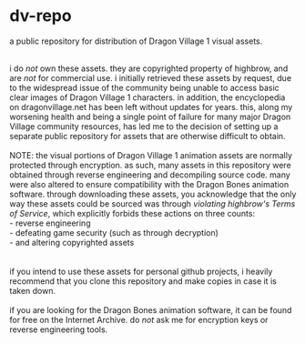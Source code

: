 # dv-repo
a public repository for distribution of Dragon Village 1 visual assets.
<br><br>
<div>
i do <i>not</i> own these assets. they are copyrighted property of highbrow, and are <i>not</i> for commercial use. i initially retrieved these assets by request, due to the widespread issue of the community being unable to access basic clear images of Dragon Village 1 characters. in addition, the encyclopedia on dragonvillage.net has been left without updates for years. this, along my worsening health and being a single point of failure for many major Dragon Village community resources, has led me to the decision of setting up a separate public repository for assets that are otherwise difficult to obtain.
<br><br>
NOTE: the visual portions of Dragon Village 1 animation assets are normally protected through encryption. as such, many assets in this repository were obtained through reverse engineering and decompiling source code. many were also altered to ensure compatibility with the Dragon Bones animation software. through downloading these assets, you acknowledge that the only way these assets could be sourced was through <i>violating highbrow's Terms of Service</i>, which explicitly forbids these actions on three counts:<br>
- reverse engineering<br>
- defeating game security (such as through decryption)<br>
- and altering copyrighted assets
</div>
<br><br>
<div>
if you intend to use these assets for personal github projects, i heavily recommend that you clone this repository and make copies in case it is taken down.
<br><br>
if you are looking for the Dragon Bones animation software, it can be found for free on the Internet Archive. do <i>not</i> ask me for encryption keys or reverse engineering tools.
</div>
